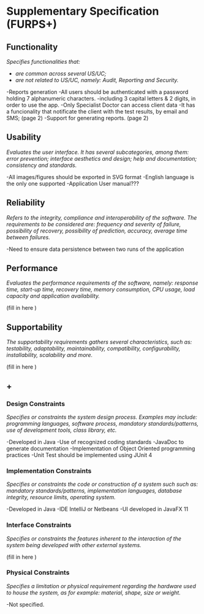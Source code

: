 # Supplementary Specification (FURPS+)

## Functionality

_Specifies functionalities that:_

- _are common across several US/UC;_
- _are not related to US/UC, namely: Audit, Reporting and Security._

-Reports generation
-All users should be authenticated with a password holding 7 alphanumeric characters.
-including 3 capital letters & 2 digits, in order to use the app.
-Only Specialist Doctor can access client data
-It has a funcionality that notificate the client with the test results, by email and SMS; (page 2)
-Support for generating reports. (page 2)

## Usability 

_Evaluates the user interface. It has several subcategories,
among them: error prevention; interface aesthetics and design; help and
documentation; consistency and standards._

-All images/figures should be exported in SVG format
-English language is the only one supported
-Application User manual???

## Reliability
_Refers to the integrity, compliance and interoperability of the software. The requirements to be considered are: frequency and severity of failure, possibility of recovery, possibility of prediction, accuracy, average time between failures._

-Need to ensure data persistence between two runs of the application

## Performance
_Evaluates the performance requirements of the software, namely: response time, start-up time, recovery time, memory consumption, CPU usage, load capacity and application availability._


(fill in here )

## Supportability
_The supportability requirements gathers several characteristics, such as:
testability, adaptability, maintainability, compatibility,
configurability, installability, scalability and more._ 



(fill in here )


## +

### Design Constraints

_Specifies or constraints the system design process. Examples may include: programming languages, software process, mandatory standards/patterns, use of development tools, class library, etc._
  
-Developed in Java
-Use of recognized coding standards
-JavaDoc to generate documentation
-Implementation of Object Oriented programming practices
-Unit Test should be implemented using JUnit 4

### Implementation Constraints

_Specifies or constraints the code or construction of a system such
such as: mandatory standards/patterns, implementation languages,
database integrity, resource limits, operating system._

-Developed in Java
-IDE IntelliJ or Netbeans
-UI developed in JavaFX 11

### Interface Constraints
_Specifies or constraints the features inherent to the interaction of the
system being developed with other external systems._


(fill in here )

### Physical Constraints

_Specifies a limitation or physical requirement regarding the hardware used to house the system, as for example: material, shape, size or weight._

-Not specified.